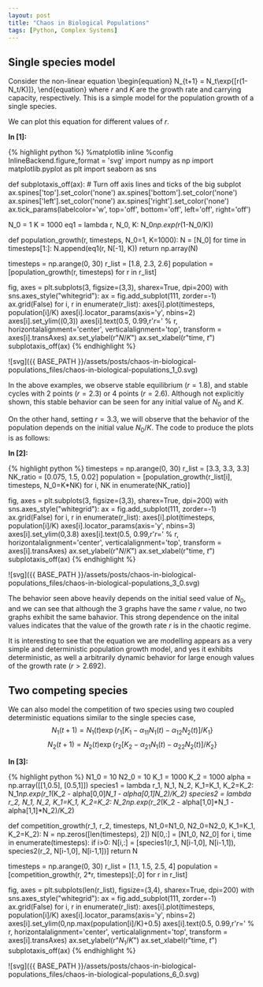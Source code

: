 ```yaml
---
layout: post
title: "Chaos in Biological Populations"
tags: [Python, Complex Systems]
---
```

## Single species model
Consider the non-linear equation
\begin{equation}
N_{t+1} = N_t\exp{[r(1-N_t/K)]},
\end{equation}
where $r$ and $K$ are the growth rate and carrying capacity, respectively. This
is a simple model for the population growth of a single species.

We can plot this equation for different values of $r$.

**In [1]:**

{% highlight python %}
%matplotlib inline
%config InlineBackend.figure_format = 'svg'
import numpy as np
import matplotlib.pyplot as plt
import seaborn as sns

def subplotaxis_off(ax):
    # Turn off axis lines and ticks of the big subplot
    ax.spines['top'].set_color('none')
    ax.spines['bottom'].set_color('none')
    ax.spines['left'].set_color('none')
    ax.spines['right'].set_color('none')
    ax.tick_params(labelcolor='w', top='off', bottom='off', left='off', right='off')

N_0 = 1
K = 1000
eq1 = lambda r, N_0, K: N_0*np.exp(r*(1-N_0/K))


def population_growth(r, timesteps, N_0=1, K=1000):
    N = [N_0]
    for time in timesteps[1:]:
        N.append(eq1(r, N[-1], K))
    return np.array(N)


timesteps = np.arange(0, 30)
r_list = [1.8, 2.3, 2.6]
population = [population_growth(r, timesteps) for r in r_list]

fig, axes = plt.subplots(3, figsize=(3,3), sharex=True, dpi=200)
with sns.axes_style("whitegrid"):
    ax = fig.add_subplot(111, zorder=-1)
ax.grid(False)
for i, r in enumerate(r_list):
    axes[i].plot(timesteps, population[i]/K)
    axes[i].locator_params(axis='y', nbins=2)
    axes[i].set_ylim((0,3))
    axes[i].text(0.5, 0.99,r'$r=%.2f$' % r, horizontalalignment='center',
                 verticalalignment='top', transform = axes[i].transAxes)
ax.set_ylabel(r"$N/K$")
ax.set_xlabel(r"time, $t$")
subplotaxis_off(ax)
{% endhighlight %}


![svg]({{ BASE_PATH }}/assets/posts/chaos-in-biological-populations_files/chaos-in-biological-populations_1_0.svg)


In the above examples, we observe stable equilibrium ($r=1.8$), and stable
cycles with 2 points ($r=2.3$) or 4 points ($r=2.6$). Although not explicitly
shown, this stable behavior can be seen for any initial value of $N_0$ and $K$.

On the other hand, setting $r=3.3$, we will observe that the behavior of the
population depends on the initial value $N_0/K$. The code to produce the plots
is as follows:

**In [2]:**

{% highlight python %}
timesteps = np.arange(0, 30)
r_list = [3.3, 3.3, 3.3]
NK_ratio = [0.075, 1.5, 0.02]
population = [population_growth(r_list[i], timesteps, N_0=K*NK) for i, NK in enumerate(NK_ratio)]

fig, axes = plt.subplots(3, figsize=(3,3), sharex=True, dpi=200)
with sns.axes_style("whitegrid"):
    ax = fig.add_subplot(111, zorder=-1)
ax.grid(False)
for i, r in enumerate(r_list):
    axes[i].plot(timesteps, population[i]/K)
    axes[i].locator_params(axis='y', nbins=3)
    axes[i].set_ylim(0,3.8)
    axes[i].text(0.5, 0.99,r'$r=%.2f$' % r, horizontalalignment='center',
                 verticalalignment='top', transform = axes[i].transAxes)
ax.set_ylabel(r"$N/K$")
ax.set_xlabel(r"time, $t$")
subplotaxis_off(ax)
{% endhighlight %}


![svg]({{ BASE_PATH }}/assets/posts/chaos-in-biological-populations_files/chaos-in-biological-populations_3_0.svg)


The behavior seen above heavily depends on the initial seed value of $N_0$, and
we can see that although the 3 graphs have the same $r$ value, no two graphs
exhibit the same bahavior. This strong dependence on the inital values indicates
that the value of the growth rate $r$ is in the chaotic regime.

It is interesting to see that the equation we are modelling appears as a very
simple and deterministic population growth model, and yes it exhibits
deterministic, as well a arbitrarily dynamic behavior for large enough values of
the growth rate ($r>2.692$).

## Two competing species

We can also model the competition of two species using two coupled deterministic
equations similar to the single species case,
$$ N_1(t+1) = N_1(t)\exp{\{r_1[K_1 - \alpha_{11}N_1(t) -
\alpha_{12}N_2(t)]/K_1\}} $$
$$ N_2(t+1) = N_2(t)\exp{\{r_2[K_2 - \alpha_{21}N_1(t) -
\alpha_{22}N_2(t)]/K_2\}} $$

**In [3]:**

{% highlight python %}
N1_0 = 10
N2_0 = 10
K_1 = 1000
K_2 = 1000
alpha = np.array([[1,0.5], [0.5,1]])
species1 = lambda r_1, N_1, N_2, K_1=K_1, K_2=K_2: N_1*np.exp(r_1*(K_2 - alpha[0,0]*N_1 - alpha[0,1]*N_2)/K_2)
species2 = lambda r_2, N_1, N_2, K_1=K_1, K_2=K_2: N_2*np.exp(r_2*(K_2 - alpha[1,0]*N_1 - alpha[1,1]*N_2)/K_2)

def competition_growth(r_1, r_2, timesteps, N1_0=N1_0, N2_0=N2_0, K_1=K_1, K_2=K_2):
    N = np.zeros([len(timesteps), 2])
    N[0,:] = [N1_0, N2_0]
    for i, time in enumerate(timesteps):
        if i>0:
            N[i,:] = [species1(r_1, N[i-1,0], N[i-1,1]), species2(r_2, N[i-1,0], N[i-1,1])]
    return N


timesteps = np.arange(0, 30)
r_list = [1.1, 1.5, 2.5, 4]
population = [competition_growth(r, 2*r, timesteps)[:,0] for r in r_list]

fig, axes = plt.subplots(len(r_list), figsize=(3,4), sharex=True, dpi=200)
with sns.axes_style("whitegrid"):
    ax = fig.add_subplot(111, zorder=-1)
ax.grid(False)
for i, r in enumerate(r_list):
    axes[i].plot(timesteps, population[i]/K)
    axes[i].locator_params(axis='y', nbins=2)
    axes[i].set_ylim(0,np.max(population[i]/K)+0.5)
    axes[i].text(0.5, 0.99,r'$r=%.2f$' % r, horizontalalignment='center',
                 verticalalignment='top', transform = axes[i].transAxes)
ax.set_ylabel(r"$N_1/K$")
ax.set_xlabel(r"time, $t$")
subplotaxis_off(ax)
{% endhighlight %}


![svg]({{ BASE_PATH }}/assets/posts/chaos-in-biological-populations_files/chaos-in-biological-populations_6_0.svg)
